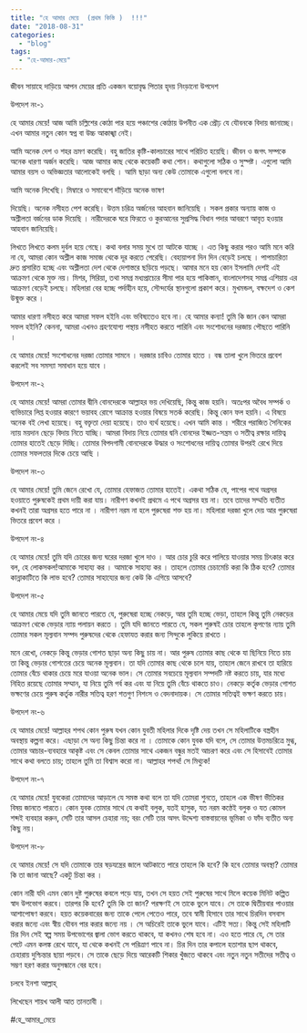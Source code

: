 ```yaml
---
title: "হে আমার মেয়ে  (প্রথম কিস্তি )  !!!"
date: "2018-08-31"
categories: 
  - "blog"
tags: 
  - "হে-আমার-মেয়ে"
---
```


জীবন সায়াহে দাড়িয়ে আপন মেয়ের প্রতি একজন বয়োবৃদ্ধ পিতার হৃদয় নিংড়ানো উপদেশ

উপদেশ নং-১

হে আমার মেয়ে! আজ আমি চল্লিশের কোঠা পার হয়ে পঞ্চাশের কোঠায় উপনীত এক প্রৌঢ় যে যৌবনকে বিদায় জানাচ্ছে। এখন আমার নতুন কোন স্বপ্ন বা উচ্চ আকাঙ্খা নেই।

আমি অনেক দেশ ও শহর ভ্রমণ করেছি। বহু জাতির কৃষ্টি-কালচারের সাথে পরিচিত হয়েছি। জীবন ও জগৎ সম্পকে অনেক ধারণা অর্জন করেছি। আজ আমার কাছ থেকে কয়েকটি কথা শোন। কথাগুলো সঠিক ও সুস্পষ্ট। এগুলো আমি আমার বয়স ও অভিজ্ঞতার আলোকেই বলছি । আমি ছাড়া অন্য কেউ তোমাকে এগুলো বলবে না।

আমি অনেক লিখেছি। মিম্বারে ও সমাবেশে দাঁড়িয়ে অনেক ভাষণ

দিয়েছি। অনেক নসীহত পেশ করেছি। উত্তম চরিত্র অর্জনের আহবান জানিয়েছি । সকল প্রকার অন্যায় কাজ ও অশ্লীলতা বর্জনের ডাক দিয়েছি । নারীদেরকে ঘরে ফিরতে ও কুরআনের সুপ্রসিদ্ধ বিধান পদার আবরণে আবৃত হওয়ার আহবান জানিয়েছি।

লিখতে লিখতে কলম দুর্বল হয়ে গেছে। কথা বলার সময় মুখে তা আটকে যাচ্ছে । এত কিছু করার পরও আমি মনে করি না যে, আমরা কোন অশ্লীল কাজ সমাজ থেকে দূর করতে পেরেছি। বেহায়াপনা দিন দিন বেড়েই চলছে । পাপাচারিতা দ্রুত প্রসারিত হচ্ছে এবং অশ্লীলতা দেশ থেকে দেশাস্তরে ছড়িয়ে পড়ছে। আমার মনে হয় কোন ইসলামি দেশই এই আক্রমণ থেকে মুক্ত নয়। মিশর, সিরিয়া, তথা সমগ্র মধ্যপ্রাচ্যের সীমা পার হয়ে পাকিস্তান, বাংলাদেশসহ সমগ্র এশিয়ায় এর আক্রমণ বেড়েই চলছে। মহিলারা বের হচ্ছে পর্দাহীন হয়ে, সৌন্দর্যের স্থানগুলো প্রকাশ করে। মুখমন্ডল, বক্ষদেশ ও কেশ উন্মুক্ত করে ।

আমার ধারণা নসীহত করে আমরা সফল হইনি এবং ভবিষ্যতেও হবে না। হে আমার কন্যা! তুমি কি জান কেন আমরা সফল হইনি? কেননা, আমরা এখনও গ্রহণযোগ্য পস্থায় নসীহত করতে পারিনি এবং সংশোধনের দরজায় পৌছতে পারিনি ।

হে আমার মেয়ে! সংশোধনের দরজা তোমার সামনে । দরজার চাবিও তোমার হাতে । বন্ধ তালা খুলে ভিতরে প্রবেশ করলেই সব সমস্যা সমাধান হয়ে যাবে ।

উপদেশ নং-২

হে আমার মেয়ে! আমরা তোমার দ্বীনি বোনদেরকে আল্লাহর ভয় দেখিয়েছি, কিন্তু কাজ হয়নি। অতঃপর অবৈধ সম্পর্ক ও ব্যভিচারে লিপ্ত হওয়ার কারণে ভয়াবহ রোগে আক্রান্ত হওয়ার বিষয়ে সতর্ক করেছি। কিন্তু কোন ফল হয়নি। এ বিষয়ে অনেক বই লেখা হয়েছে। বহু বক্তৃতা দেয়া হয়েছে। তাও ব্যর্থ হয়েছে। এখন আমি কান্ত । শরীরে পরাজিত সৈনিকের ন্যায় ময়দান ছেড়ে বিদায় নিতে যাচ্ছি। আমরা বিদায় নিয়ে তোমার দ্বনি বোনদের ইজ্জত-সন্ত্রম ও সতীত্ব রক্ষার দায়িত্ব তোমার হাতেই ছেড়ে দিচ্ছি। তোমার বিপদগামী বোনদেরকে উদ্ধার ও সংশোধনের দায়িত্ব তোমার উপরই রেখে দিয়ে তোমার সফলতার দিকে চেয়ে আছি ।

উপদেশ নং-৩

হে আমার মেয়ে! তুমি জেনে রেখো যে, তোমার হেফাজত তোমার হাতেই। একথা সঠিক যে, পাপের পথে অগ্রসর হওয়াতে পুরুষকেই প্রথম দায়ী করা যায়। নারীগণ কখনই প্রথমে এ পথে অগ্রসর হয় না। তবে তাদের সম্মতি ব্যতীত কখনই তারা অগ্রসর হতে পারে না । নারীগণ নরম না হলে পুরুষেরা শক্ত হয় না। মহিলারা দরজা খুলে দেয় আর পুরুষেরা ভিতরে প্রবেশ করে ।

উপদেশ নং-৪

হে আমার মেয়ে! তুমি যদি চোরের জন্য ঘরের দরজা খুলে দাও । আর চোর চুরি করে পালিয়ে যাওয়ার সময় চিৎকার করে বল, হে লোকসকল!আমাকে সাহায্য কর । আমাকে সাহায্য কর । তাহলে তোমার চেচামেচি করা কি ঠিক হবে? তোমার কান্নাকাটিতে কি লাভ হবে? তোমার সাহায্যের জন্য কেউ কি এগিয়ে আসবে?

উপদেশ নং-৫

হে আমার মেয়ে যদি তুমি জানতে পারতে যে, পুরুষেরা হচ্ছে নেকড়ে, আর তুমি হচ্ছে ভেড়া, তাহলে কিন্তু তুমি নেকড়ের আক্রমণ থেকে ভেড়ার ন্যায় পলায়ন করতে । তুমি যদি জানতে পারতে যে, সকল পুরুষই চোর তাহলে কৃপণের ন্যায় তুমি তোমার সকল মূল্যবান সম্পদ পুরুষদের থেকে হেফাযত করার জন্য সিন্দুকে লুকিয়ে রাখতে ।

মনে রেখো, নেকড়ে কিন্তু ভেড়ার গোশত ছাড়া অন্য কিছু চায় না। আর পুরুষ তোমার কাছ থেকে যা ছিনিয়ে নিতে চায় তা কিন্তু ভেড়ার গোশতের চেয়ে অনেক মূল্যবান। তা যদি তোমার কাছ থেকে চলে যায়, তাহলে জেনে রাখবে তা হারিয়ে তোমার বেঁচে থাকার চেয়ে মরে যাওয়া অনেক ভাল। সে তোমার সবচেয়ে মূল্যবান সম্পদটি নষ্ট করতে চায়, যার মধ্যে নিহিত রয়েছে তোমার সম্মান, যা নিয়ে তুমি গর্ব কর এবং যা নিয়ে তুমি বেঁচে থাকতে চাও। নেকড়ে কর্তৃক ভেড়ার গোশত ভক্ষণের চেয়ে পুরুষ কর্তৃক নারীর সতিত্ব হরণ শতগুণ নিশংস ও বেদনাদায়ক। সে তোমার সতিত্বই ভক্ষণ করতে চায়।

উপদেশ নং-৬

হে আমার মেয়ে! আল্লাহর শপথ কোন পুরুষ যখন কোন যুবতী মহিলার দিকে দৃষ্টি দেয় তখন সে মহিলাটিকে বস্ত্রহীন অবস্থায় কল্পনা করে। এছাড়া সে অন্য কিছু চিন্তা করে না । তোমাকে কোন যুবক যদি বলে, সে তোমার উত্তমচরিত্রে মুগ্ধ, তোমার আচার-ব্যবহারে আকৃষ্ট এবং সে কেবল তোমার সাথে একজন বন্ধুর মতই আচরণ করে এবং সে হিসাবেই তোমার সাথে কথা বলতে চায়; তাহলে তুমি তা বিশ্বাস করো না। আল্লাহর শপথ! সে মিথ্যুক!

উপদেশ নং-৭

হে আমার মেয়ে! যুবকেরা তোমাদের আড়ালে যে সমস্ত কথা বলে তা যদি তোমরা শুনতে, তাহলে এক ভীষণ ভীতিকর বিষয় জানতে পারতে। কোন যুবক তোমার সাথে যে কথাই বলুক, যতই হাসুক, যত নরম কণ্ঠেই বলুক ও যত কোমল শব্দই ব্যবহার করুন, সেটি তার আসল চেহারা নয়; বরং সেটি তার অসৎ উদ্দেশ্য বাস্তবায়নের ভূমিকা ও ফাঁদ ব্যতীত অন্য কিছু নয়।

উপদেশ নং-৮

হে আমার মেয়ে! সে যদি তোমাকে তার ষড়যন্ত্রের জালে আটকাতে পারে তাহলে কি হবে? কি হবে তোমার অবস্থা? তোমার কি তা জানা আছে? একটু চিন্তা কর ।

কোন নারী যদি এমন কোন দুষ্ট পুরুষের কবলে পড়ে যায়, তখন সে হয়ত সেই পুরুষের সাথে মিলে কয়েক মিনিট কল্পিত স্বাদ উপভোগ করবে। তারপর কি হবে? তুমি কি তা জান? পরক্ষণই সে তাকে ভুলে যাবে। সে তাকে দ্বিতীয়বার পাওয়ার আশাপোষণ করবে। হয়ত কয়েকবারের জন্য তাকে পেলে পেতেও পারে, তবে স্বামী হিসাবে তার সাথে চিরদিন বসবাস করার জন্যে এবং স্বীয় যৌবন পার করার জন্যে নয় । সে অচিরেই তাকে ভুলে যাবে। এটিই সত্য। কিন্তু সেই মহিলাটি চির দিন সেই স্বল্প সময় উপভোগের জ্বালা ভোগ করতে থাকবে, যা কখনও শেষ হবে না। এও হতে পারে যে, সে তার পেটে এমন কলঙ্ক রেখে যাবে, যা থেকে কখনই সে পরিত্রাণ পাবে না। চির দিন তার কপালে হতাশার ছাপ থাকবে, চেহারায় দুশ্চিন্তার ছায়া পড়বে। সে তাকে ছেড়ে দিয়ে আরেকটি শিকার খুঁজতে থাকবে এবং নতুন নতুন সতীদের সতীত্ব ও সম্ভণ হরণ করার অনুসন্ধানে বের হবে।

চলবে ইনশা আল্লাহ্‌

লিখেছেন শায়খ আলী আত তানতাবী ।

#হে\_আমার\_মেয়ে
